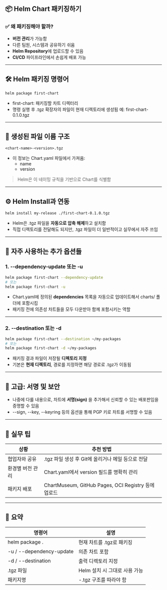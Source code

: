 ## **📦 Helm Chart 패키징하기**

### **✅ 왜 패키징해야 할까?**

- **버전 관리**가 가능함
- 다른 팀원, 시스템과 공유하기 쉬움
- **Helm Repository**에 업로드할 수 있음
- **CI/CD** 파이프라인에서 손쉽게 배포 가능

---

## **🛠️ Helm 패키징 명령어**

```
helm package first-chart
```

- first-chart: 패키징할 차트 디렉터리
- 명령 실행 후 .tgz 확장자의 파일이 현재 디렉토리에 생성됨
    예: first-chart-0.1.0.tgz

---

## **📄 생성된 파일 이름 구조**

```
<chart-name>-<version>.tgz
```

- 이 정보는 Chart.yaml 파일에서 가져옴:
    - name
    - version

> Helm은 이 네이밍 규칙을 기반으로 Chart를 식별함

---

## **⚙️ Helm Install과 연동**

```
helm install my-release ./first-chart-0.1.0.tgz
```

- Helm은 .tgz 파일을 **자동으로 압축 해제**하고 설치함
- 직접 디렉토리를 전달해도 되지만, .tgz 파일이 더 일반적이고 실무에서 자주 쓰임

---

## **📌 자주 사용하는 추가 옵션들**

### **1.** --dependency-update **또는** -u

```sh
helm package first-chart --dependency-update
# 또는
helm package first-chart -u
```

- Chart.yaml에 정의된 **dependencies** 목록을 자동으로 업데이트해서 charts/ 폴더에 포함시킴
- 패키징 전에 의존성 차트들을 모두 다운받아 함께 포함시키는 역할

---

### **2.** --destination **또는** -d

```sh
helm package first-chart --destination ~/my-packages
# 또는
helm package first-chart -d ~/my-packages
```

- 패키징 결과 파일이 저장될 **디렉토리 지정**
- 기본은 **현재 디렉토리**, 경로를 지정하면 해당 경로로 .tgz가 이동됨

---

## **🔐 고급: 서명 및 보안**

- 나중에 다룰 내용으로, 차트에 **서명(sign)** 을 추가해서 신뢰할 수 있는 배포판임을 증명할 수 있음
- --sign, --key, --keyring 등의 옵션을 통해 PGP 키로 차트를 서명할 수 있음

---

## **📌 실무 팁**

|**상황**|**추천 방법**|
|---|---|
|협업자와 공유|.tgz 파일 생성 후 Git에 올리거나 메일 등으로 전달|
|환경별 버전 관리|Chart.yaml에서 version 필드를 명확히 관리|
|패키지 배포|ChartMuseum, GitHub Pages, OCI Registry 등에 업로드|


---

## **🧠 요약**

|**명령어**|**설명**|
|---|---|
|helm package .|현재 차트를 .tgz로 패키징|
|-u / --dependency-update|의존 차트 포함|
|-d / --destination|출력 디렉토리 지정|
|.tgz 파일|Helm 설치 시 그대로 사용 가능|
|패키지명|<chart-name>-<version>.tgz 구조를 따라야 함|
